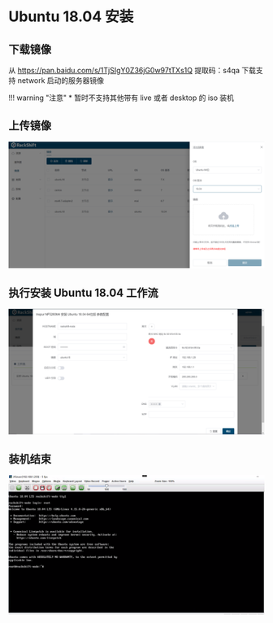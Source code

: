 # Ubuntu 18.04 安装

## 下载镜像

从 https://pan.baidu.com/s/1TjSIgY0Z36jG0w97tTXs1Q 提取码：s4qa 下载支持 network 启动的服务器镜像

!!! warning "注意"
        * 暂时不支持其他带有 live 或者 desktop 的 iso 装机
        

## 上传镜像

![runnob](static/wizard/upload_ubuntu.png)

## 执行安装 Ubuntu 18.04 工作流

![runnbo](static/wizard/config_ubuntu.png)

## 装机结束

![runnbo](static/wizard/login_ubuntu.png)
